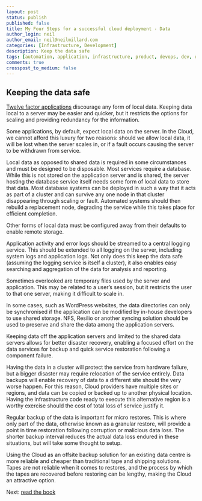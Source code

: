 ```yaml
---
layout: post
status: publish
published: false
title: My Four Steps for a successful cloud deployment - Data
author_login: neil
author_email: neil@neilmillard.com
categories: [Infrastructure, Development]
description: Keep the data safe
tags: [automation, application, infrastructure, product, devops, dev, ops]
comments: true
crosspost_to_medium: false
---
```

Keeping the data safe
------------
[Twelve factor applications](https://12factor.net/) discourage any form of local data. 
Keeping data local to a server may be easier and quicker, but it restricts the options 
for scaling and providing redundancy for the information.

Some applications, by default, expect local data on the server. In the Cloud, we cannot 
afford this luxury for two reasons: should we allow local data, it will be lost when the 
server scales in, or if a fault occurs causing the server to be withdrawn from service.

Local data as opposed to shared data is required in some circumstances and must be 
designed to be disposable. Most services require a database. While this is not stored on 
the application server and is shared, the server hosting the database service itself 
needs some form of local data to store that data. Most database systems can be deployed 
in such a way that it acts as part of a cluster and can survive any one node in that 
cluster disappearing through scaling or fault. Automated systems should then rebuild a 
replacement node, degrading the service while this takes place for efficient completion.

Other forms of local data must be configured away from their defaults to enable remote 
storage.

Application activity and error logs should be streamed to a central logging service. This 
should be extended to all logging on the server, including system logs and application 
logs. Not only does this keep the data safe (assuming the logging service is itself a 
cluster), it also enables easy searching and aggregation of the data for analysis and 
reporting.

Sometimes overlooked are temporary files used by the server and application. This may be 
related to a user’s session, but it restricts the user to that one server, making it 
difficult to scale in.

In some cases, such as WordPress websites, the data directories can only be synchronised 
if the application can be modified by in-house developers to use shared storage. NFS, 
Resilio or another syncing solution should be used to preserve and share the data among 
the application servers.

Keeping data off the application servers and limited to the shared data servers allows for 
better disaster recovery, enabling a focused effort on the data services for backup and 
quick service restoration following a component failure.

Having the data in a cluster will protect the service from hardware failure, but a bigger 
disaster may require relocation of the service entirely. Data backups will enable recovery 
of data to a different site should the very worse happen. For this reason, Cloud providers 
have multiple sites or regions, and data can be copied or backed up to another physical 
location. Having the infrastructure code ready to execute this alternative region is a 
worthy exercise should the cost of total loss of service justify it.

Regular backup of the data is important for micro restores. This is where only part of the 
data, otherwise known as a granular restore, will provide a point in time restoration 
following corruption or malicious data loss. The shorter backup interval reduces the actual 
data loss endured in these situations, but will take some thought to setup.

Using the Cloud as an offsite backup solution for an existing data centre is more reliable 
and cheaper than traditional tape and shipping solutions. Tapes are not reliable when it 
comes to restores, and the process by which the tapes are recovered before restoring can be 
lengthy, making the Cloud an attractive option.

Next: [read the book](http://www.neilmillard.com/book/)
